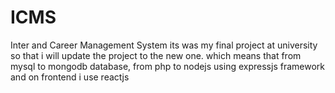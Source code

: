 # ICMS
Inter and Career Management System its was my final project at university so that i will update the project  to the new one. which means that from mysql to mongodb database, from php to nodejs using expressjs framework and on frontend i use reactjs 

